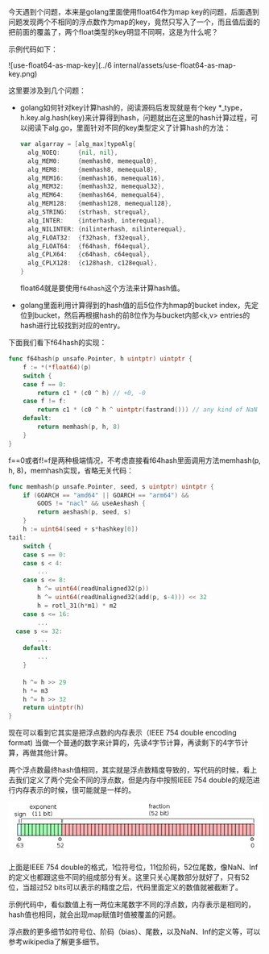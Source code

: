 今天遇到个问题，本来是golang里面使用float64作为map key的问题，后面遇到问题发现两个不相同的浮点数作为map的key，竟然只写入了一个，而且值后面的把前面的覆盖了，两个float类型的key明显不同啊，这是为什么呢？

示例代码如下：

![use-float64-as-map-key](../6 internal/assets/use-float64-as-map-key.png)



这里要涉及到几个问题：

- golang如何针对key计算hash的，阅读源码后发现就是有个key *_type，h.key.alg.hash(key)来计算得到hash，问题就出在这里的hash计算过程，可以阅读下alg.go，里面针对不同的key类型定义了计算hash的方法：

  ```go
  var algarray = [alg_max]typeAlg{
  	alg_NOEQ:     {nil, nil},
  	alg_MEM0:     {memhash0, memequal0},
  	alg_MEM8:     {memhash8, memequal8},
  	alg_MEM16:    {memhash16, memequal16},
  	alg_MEM32:    {memhash32, memequal32},
  	alg_MEM64:    {memhash64, memequal64},
  	alg_MEM128:   {memhash128, memequal128},
  	alg_STRING:   {strhash, strequal},
  	alg_INTER:    {interhash, interequal},
  	alg_NILINTER: {nilinterhash, nilinterequal},
  	alg_FLOAT32:  {f32hash, f32equal},
  	alg_FLOAT64:  {f64hash, f64equal},
  	alg_CPLX64:   {c64hash, c64equal},
  	alg_CPLX128:  {c128hash, c128equal},
  }
  ```

  float64就是要使用`f64hash`这个方法来计算hash值。

- golang里面利用计算得到的hash值的后5位作为hmap的bucket index，先定位到bucket，然后再根据hash的前8位作为与bucket内部<k,v> entries的hash进行比较找到对应的entry。

  

下面我们看下f64hash的实现：

```go
func f64hash(p unsafe.Pointer, h uintptr) uintptr {
	f := *(*float64)(p)
	switch {
	case f == 0:
		return c1 * (c0 ^ h) // +0, -0
	case f != f:
		return c1 * (c0 ^ h ^ uintptr(fastrand())) // any kind of NaN
	default:
		return memhash(p, h, 8)
	}
}
```

f==0或者f!=f是两种极端情况，不考虑直接看f64hash里面调用方法memhash(p, h, 8)，memhash实现，省略无关代码：

```go
func memhash(p unsafe.Pointer, seed, s uintptr) uintptr {
	if (GOARCH == "amd64" || GOARCH == "arm64") &&
		GOOS != "nacl" && useAeshash {
		return aeshash(p, seed, s)
	}
	h := uint64(seed + s*hashkey[0])
tail:
	switch {
	case s == 0:
	case s < 4:
		...
	case s <= 8:
		h ^= uint64(readUnaligned32(p))
		h ^= uint64(readUnaligned32(add(p, s-4))) << 32
		h = rotl_31(h*m1) * m2
	case s <= 16:
		...
  case s <= 32:
		...
	default:
		...
	}

	h ^= h >> 29
	h *= m3
	h ^= h >> 32
	return uintptr(h)
}
```

现在可以看到它其实是把浮点数的内存表示（IEEE 754 double encoding format) 当做一个普通的数字来计算的，先读4字节计算，再读剩下的4字节计算，再做其他计算。

两个浮点数最终hash值相同，其实就是浮点数精度导致的，写代码的时候，看上去我们定义了两个完全不同的浮点数，但是内存中按照IEEE 754 double的规范进行内存表示的时候，很可能就是一样的。

![IEEE 754 Double Format](assets/IEEE_754_Double_Format.png)

上面是IEEE 754 double的格式，1位符号位，11位阶码，52位尾数，像NaN、Inf的定义也都跟这些不同的组成部分有关。这里只关心尾数部分就好了，只有52位，当超过52 bits可以表示的精度之后，代码里面定义的数值就被截断了。

示例代码中，看似数值上有一两位末尾数字不同的浮点数，内存表示是相同的，hash值也相同，就会出现map赋值时值被覆盖的问题。

浮点数的更多细节如符号位、阶码（bias）、尾数，以及NaN、Inf的定义等，可以参考wikipedia了解更多细节。